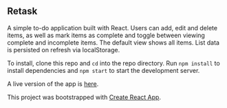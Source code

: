 ## Retask

A simple to-do application built with React. Users can add, edit and delete items, as well as mark items as complete and toggle between viewing complete and incomplete items. The default view shows all items. List data is persisted on refresh via localStorage. 

To install, clone this repo and `cd` into the repo directory. Run `npm install` to install dependencies and `npm start` to start the development server.

A live version of the app is [here](https://nsmeds.github.io/retask).

This project was bootstrapped with [Create React App](https://github.com/facebookincubator/create-react-app).

